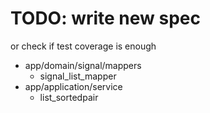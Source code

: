 # TODO: write new spec
or check if test coverage is enough
- app/domain/signal/mappers
  - signal_list_mapper
- app/application/service
  - list_sortedpair
